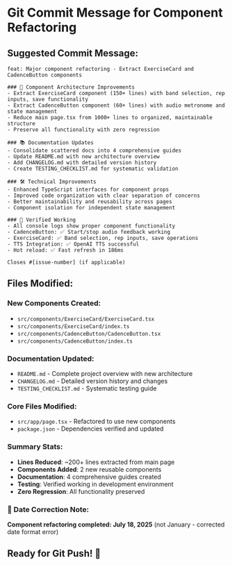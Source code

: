 # Git Commit Message for Component Refactoring

## Suggested Commit Message:

```
feat: Major component refactoring - Extract ExerciseCard and CadenceButton components

### 🚀 Component Architecture Improvements
- Extract ExerciseCard component (150+ lines) with band selection, rep inputs, save functionality
- Extract CadenceButton component (60+ lines) with audio metronome and state management
- Reduce main page.tsx from 1000+ lines to organized, maintainable structure
- Preserve all functionality with zero regression

### 📚 Documentation Updates
- Consolidate scattered docs into 4 comprehensive guides
- Update README.md with new architecture overview
- Add CHANGELOG.md with detailed version history
- Create TESTING_CHECKLIST.md for systematic validation

### 🛠️ Technical Improvements
- Enhanced TypeScript interfaces for component props
- Improved code organization with clear separation of concerns
- Better maintainability and reusability across pages
- Component isolation for independent state management

### 🧪 Verified Working
- All console logs show proper component functionality
- CadenceButton: ✅ Start/stop audio feedback working
- ExerciseCard: ✅ Band selection, rep inputs, save operations
- TTS Integration: ✅ OpenAI TTS successful
- Hot reload: ✅ Fast refresh in 186ms

Closes #[issue-number] (if applicable)
```

## Files Modified:

### New Components Created:
- `src/components/ExerciseCard/ExerciseCard.tsx`
- `src/components/ExerciseCard/index.ts`
- `src/components/CadenceButton/CadenceButton.tsx`
- `src/components/CadenceButton/index.ts`

### Documentation Updated:
- `README.md` - Complete project overview with new architecture
- `CHANGELOG.md` - Detailed version history and changes
- `TESTING_CHECKLIST.md` - Systematic testing guide

### Core Files Modified:
- `src/app/page.tsx` - Refactored to use new components
- `package.json` - Dependencies verified and updated

### Summary Stats:
- **Lines Reduced**: ~200+ lines extracted from main page
- **Components Added**: 2 new reusable components
- **Documentation**: 4 comprehensive guides created
- **Testing**: Verified working in development environment
- **Zero Regression**: All functionality preserved

### 📅 Date Correction Note:
**Component refactoring completed: July 18, 2025** (not January - corrected date format error)

## Ready for Git Push! 🚀
